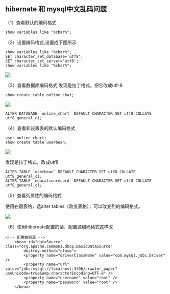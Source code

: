 ## hibernate 和 mysql中文乱码问题

（1）查看默认的编码格式

	show variables like "%char%";

（2）设置编码格式,设置成下图所示
 
	show variables like "%char%";
	SET character_set_database='utf8';
	SET character_set_server='utf8';
	show variables like "%char%";

![](http://i.imgur.com/XoGpYmX.jpg)

（3）查看数据库编码格式,发现是拉丁格式，把它改成utf-8
		
	show create table online_chat;

![](http://i.imgur.com/Z5kzlq2.jpg)

	ALTER DATABASE `online_chart` DEFAULT CHARACTER SET utf8 COLLATE utf8_general_ci;

（4）查看和设置表的默认编码格式

	user online_chart;
	show create table userbean;

![](http://i.imgur.com/KYaANV5.jpg)

发现是拉丁格式，改成utf8

	ALTER TABLE `userbean` DEFAULT CHARACTER SET utf8 COLLATE utf8_general_ci;
	ALTER TABLE `educationrecord` DEFAULT CHARACTER SET utf8 COLLATE utf8_general_ci;


（5）查看列属性的编码格式

使用右键表格，选alter tables（改变表格），可以改变列的编码格式。

![](http://i.imgur.com/6amYNyP.jpg)

（6）使用hibernate配置的话，配置源编码格式这样改

	<!-- 配置数据源 -->
	    <bean id="dataSource" class="org.apache.commons.dbcp.BasicDataSource"
			destroy-method="close">
			<property name="driverClassName" value="com.mysql.jdbc.Driver" />
			<property name="url" value="jdbc:mysql://localhost:3306/crawler_paper?useUnicode=true&amp;characterEncoding=UTF-8" />
			<property name="username" value="root" />
			<property name="password" value="root" />
		</bean>